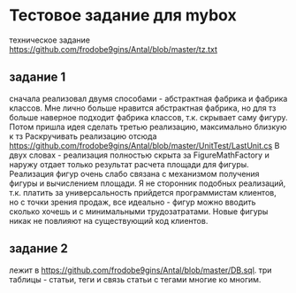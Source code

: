 # Тестовое задание для mybox
техническое задание https://github.com/frodobe9gins/Antal/blob/master/tz.txt
## задание 1
сначала реализовал двумя способами - абстрактная фабрика и фабрика классов. Мне лично больше нравится абстрактная фабрика, но для тз больше наверное подходит фабрика классов, т.к. скрывает саму фигуру.
Потом пришла идея сделать третью реализацию, максимально близкую к тз
Раскручивать реализацию отсюда https://github.com/frodobe9gins/Antal/blob/master/UnitTest/LastUnit.cs
В двух словах - реализация полностью скрыта за FigureMathFactory и наружу отдает только результат расчета площади для фигуры.
Реализация фигур очень слабо связана с механизмом получения фигуры и вычислением площади.
Я не сторонник подобных реализаций, т.к. платить за универсальность прийдется программистам клиентов, но с точки зрения продаж, все идеально - фигур можно вводить сколько хочешь и с минимальными трудозатратами. Новые фигуры никак не повлияют на существующий код клиентов.

## задание 2
лежит в https://github.com/frodobe9gins/Antal/blob/master/DB.sql. три таблицы - статьи, теги и связь статьи с тегами многие ко многим.

